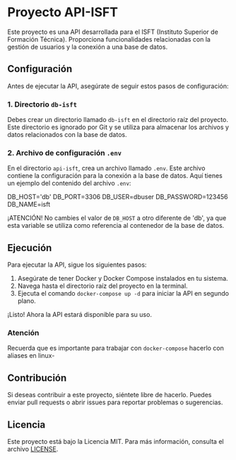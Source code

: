 # Proyecto API-ISFT

Este proyecto es una API desarrollada para el ISFT (Instituto Superior de Formación Técnica). Proporciona funcionalidades relacionadas con la gestión de usuarios y la conexión a una base de datos.

## Configuración

Antes de ejecutar la API, asegúrate de seguir estos pasos de configuración:

### 1. Directorio `db-isft`

Debes crear un directorio llamado `db-isft` en el directorio raíz del proyecto. Este directorio es ignorado por Git y se utiliza para almacenar los archivos y datos relacionados con la base de datos.

### 2. Archivo de configuración `.env`

En el directorio `api-isft`, crea un archivo llamado `.env`. Este archivo contiene la configuración para la conexión a la base de datos. Aquí tienes un ejemplo del contenido del archivo `.env`:


DB_HOST='db'
DB_PORT=3306
DB_USER=dbuser
DB_PASSWORD=123456
DB_NAME=isft


¡ATENCIÓN! No cambies el valor de `DB_HOST` a otro diferente de 'db', ya que esta variable se utiliza como referencia al contenedor de la base de datos.

## Ejecución

Para ejecutar la API, sigue los siguientes pasos:

1. Asegúrate de tener Docker y Docker Compose instalados en tu sistema.
2. Navega hasta el directorio raíz del proyecto en la terminal.
3. Ejecuta el comando `docker-compose up -d` para iniciar la API en segundo plano.

¡Listo! Ahora la API estará disponible para su uso.

### Atención

Recuerda que es importante para trabajar con `docker-compose` hacerlo con aliases en linux-
 

## Contribución

Si deseas contribuir a este proyecto, siéntete libre de hacerlo. Puedes enviar pull requests o abrir issues para reportar problemas o sugerencias.

## Licencia

Este proyecto está bajo la Licencia MIT. Para más información, consulta el archivo [LICENSE](LICENSE).